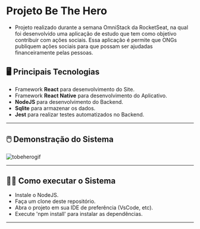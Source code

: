 # Projeto Be The Hero


* Projeto realizado durante a semana OmniStack da RocketSeat, na qual foi desenvolvido uma aplicação de estudo que tem como objetivo contribuir com ações sociais. Essa aplicação é permite que ONGs publiquem ações sociais para que possam ser ajudadas financeiramente pelas pessoas.

## :desktop_computer: Principais Tecnologias 
- Framework **React** para desenvolvimento do Site. 
- Framework **React Native** para desenvolvimento do Aplicativo. 
- **NodeJS** para desenvolvimento do Backend.
- **Sqlite** para armazenar os dados.
- **Jest** para realizar testes automatizados no Backend.

---

## :computer_mouse: Demonstração do Sistema

![tobeherogif](https://user-images.githubusercontent.com/101357910/174912257-ef81a2c4-a213-43fa-96c4-709b9285903f.gif)

---

## :man_technologist: Como executar o Sistema

- Instale o NodeJS.
- Faça um clone deste repositório.
- Abra o projeto em sua IDE de preferência (VsCode, etc).
- Execute 'npm install' para instalar as dependências.

---



